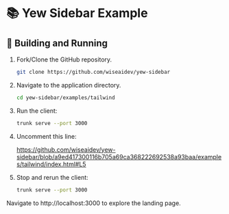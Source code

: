 # 📚 Yew Sidebar Example

## 🚀 Building and Running

1. Fork/Clone the GitHub repository.

	```bash
	git clone https://github.com/wiseaidev/yew-sidebar
	```

1. Navigate to the application directory.

	```bash
	cd yew-sidebar/examples/tailwind
	```

1. Run the client:

	```sh
	trunk serve --port 3000
	```
1. Uncomment this line:

	https://github.com/wiseaidev/yew-sidebar/blob/a9ed417300116b705a69ca368222692538a93baa/examples/tailwind/index.html#L5

1. Stop and rerun the client:

	```sh
	trunk serve --port 3000
	```

Navigate to http://localhost:3000 to explore the landing page.
